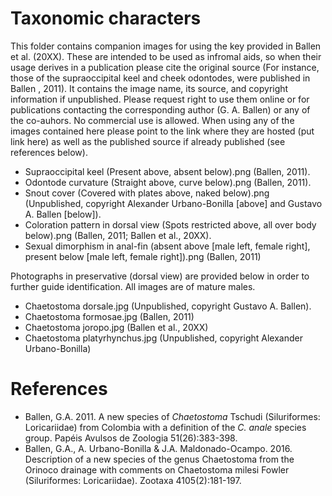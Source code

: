 Taxonomic characters
=======================

This folder contains companion images for using the key provided in Ballen et al. (20XX). These are intended to be used as infromal aids, so when their usage derives in a publication please cite the original source (For instance, those of the supraoccipital keel and cheek odontodes, were published in Ballen , 2011).
It contains the image name, its source, and copyright information if unpublished. Please request right to use them online or for publications contacting the corresponding author (G. A. Ballen) or any of the co-auhors. No commercial use is allowed. When using any of the images contained here please point to the link where they are hosted (put link here) as well as the published source if already published (see references below).

* Supraoccipital keel (Present above, absent below).png (Ballen, 2011).
* Odontode curvature (Straight above, curve below).png (Ballen, 2011).
* Snout cover (Covered with plates above, naked below).png (Unpublished, copyright Alexander Urbano-Bonilla [above] and Gustavo A. Ballen [below]).
* Coloration pattern in dorsal view (Spots restricted above, all over body below).png (Ballen, 2011; Ballen et al., 20XX).
* Sexual dimorphism in anal-fin (absent above [male left, female right], present below [male left, female right]).png (Ballen, 2011)

Photographs in preservative (dorsal view) are provided below in order to further guide identification. All images are of mature males.

* Chaetostoma dorsale.jpg (Unpublished, copyright Gustavo A. Ballen).
* Chaetostoma formosae.jpg (Ballen, 2011)
* Chaetostoma joropo.jpg (Ballen et al., 20XX)
* Chaetostoma platyrhynchus.jpg (Unpublished, copyright Alexander Urbano-Bonilla)

References
====================

* Ballen, G.A. 2011. A new species of *Chaetostoma* Tschudi (Siluriformes: Loricariidae) from Colombia with a definition of the *C. anale* species group. Papéis Avulsos de Zoologia 51(26):383-398.
* Ballen, G.A., A. Urbano-Bonilla & J.A. Maldonado-Ocampo. 2016. Description of a new species of the genus Chaetostoma from the Orinoco drainage with comments on Chaetostoma milesi Fowler (Siluriformes: Loricariidae). Zootaxa 4105(2):181-197.
